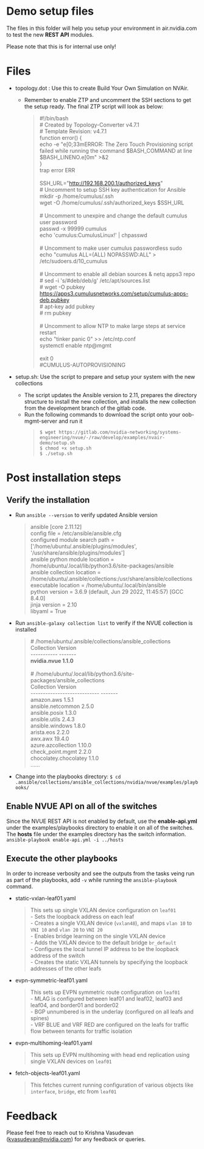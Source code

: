 # Demo setup files

The files in this folder will help you setup your environment in air.nvidia.com to test the new **REST API** modules.

Please note that this is for internal use only!

# Files

- topology.dot : Use this to create Build Your Own Simulation on NVAir.
	- Remember to enable ZTP and uncomment the SSH sections to get the setup ready. The final ZTP script will look as below:
		> #!/bin/bash <br>
		\# Created by Topology-Converter v4.7.1 <br>
		\#    Template Revision: v4.7.1 <br>
		function error() { <br>
  		echo -e "e[0;33mERROR: The Zero Touch Provisioning script failed while running the command $BASH_COMMAND at line $BASH_LINENO.e[0m" >&2 <br>
		} <br>
		trap error ERR <br><br>
		SSH_URL="http://192.168.200.1/authorized_keys" <br>
		\# Uncomment to setup SSH key authentication for Ansible <br>
		mkdir -p /home/cumulus/.ssh <br>
		wget -O /home/cumulus/.ssh/authorized_keys $SSH_URL <br><br>
		\# Uncomment to unexpire and change the default cumulus user password <br>
		passwd -x 99999 cumulus <br>
		echo 'cumulus:CumulusLinux!' | chpasswd <br><br>
		\# Uncomment to make user cumulus passwordless sudo <br>
		echo "cumulus ALL=(ALL) NOPASSWD:ALL" > /etc/sudoers.d/10_cumulus <br><br>
		\# Uncomment to enable all debian sources & netq apps3 repo <br>
		\# sed -i 's/#deb/deb/g' /etc/apt/sources.list <br>
		\# wget -O pubkey https://apps3.cumulusnetworks.com/setup/cumulus-apps-deb.pubkey <br>
		\# apt-key add pubkey <br>
		\# rm pubkey <br><br>
		\# Uncomment to allow NTP to make large steps at service restart<br>
		echo "tinker panic 0" >> /etc/ntp.conf <br>
		systemctl enable ntp@mgmt <br><br>
		exit 0 <br>
		\#CUMULUS-AUTOPROVISIONING

- setup.sh: Use the script to prepare and setup your system with the new collections
	- The script updates the Ansible version to 2.11, prepares the directory structure to install the new collection, and installs the new collection from the development branch of the gitlab code.
	- Run the following commands to download the script onto your oob-mgmt-server and run it
		>`$ wget https://gitlab.com/nvidia-networking/systems-engineering/nvue/-/raw/develop/examples/nvair-demo/setup.sh` <br>
		`$ chmod +x setup.sh` <br>
		`$ ./setup.sh`

# Post installation steps

## Verify the installation

 - Run `ansible --version` to verify updated Ansible version
	 > ansible [core 2.11.12] <br>
  config file = /etc/ansible/ansible.cfg<br>
  configured module search path = ['/home/ubuntu/.ansible/plugins/modules', '/usr/share/ansible/plugins/modules'] <br>
  ansible python module location = /home/ubuntu/.local/lib/python3.6/site-packages/ansible <br>
  ansible collection location = /home/ubuntu/.ansible/collections:/usr/share/ansible/collections <br>
  executable location = /home/ubuntu/.local/bin/ansible <br>
  python version = 3.6.9 (default, Jun 29 2022, 11:45:57) [GCC 8.4.0] <br>
  jinja version = 2.10 <br>
  libyaml = True <br>
  - Run `ansible-galaxy collection list` to verify if the NVUE collection is installed
	  > \# /home/ubuntu/.ansible/collections/ansible_collections <br>
Collection  Version <br>
\----------- ------- <br>
**nvidia.nvue 1.1.0** <br>
\
\# /home/ubuntu/.local/lib/python3.6/site-packages/ansible_collections <br>
Collection                    Version <br>
\---------------------------- ------- <br>
amazon.aws                    1.5.1 <br>
ansible.netcommon             2.5.0 <br>
ansible.posix                 1.3.0 <br>
ansible.utils                 2.4.3 <br>
ansible.windows               1.8.0 <br>
arista.eos                    2.2.0 <br>
awx.awx                       19.4.0 <br>
azure.azcollection            1.10.0 <br>
check_point.mgmt              2.2.0 <br>
chocolatey.chocolatey         1.1.0 <br>
......

 - Change into the playbooks directory:
 `$ cd .ansible/collections/ansible_collections/nvidia/nvue/examples/playbooks/`

## Enable NVUE API on all of the switches

Since the NVUE REST API is not enabled by default, use the **enable-api.yml** under the examples/playbooks directory to enable it on all of the switches. The **hosts** file under the examples directory has the switch information. <br>
`ansible-playbook enable-api.yml -i ../hosts`

## Execute the other playbooks
In order to increase verbosity and see the outputs from the tasks veing run as part of the playbooks, add `-v` while running the `ansible-playbook` command.
- static-vxlan-leaf01.yaml
	> This sets up single VXLAN device configuration on `leaf01` <br>
		-   Sets the loopback address on each leaf <br>
		-   Creates a single VXLAN device (`vxlan48`), and maps `vlan 10` to `VNI 10` and `vlan 20` to `VNI 20` <br>
		-   Enables bridge learning on the single VXLAN device <br>
		-   Adds the VXLAN device to the default bridge `br_default` <br>
		-   Configures the local tunnel IP address to be the loopback address of the switch <br>
		-   Creates the static VXLAN tunnels by specifying the loopback addresses of the other leafs
- evpn-symmetric-leaf01.yaml
	> This sets up EVPN symmetric route configuration on `leaf01` <br>
		-  MLAG is configured between leaf01 and leaf02, leaf03 and leaf04, and border01 and border02 <br>
		-   BGP unnumbered is in the underlay (configured on all leafs and spines) <br>
		-   VRF BLUE and VRF RED are configured on the leafs for traffic flow between tenants for traffic isolation <br>
- evpn-multihoming-leaf01.yaml 
	> This sets up EVPN multihoming with head end replication using single VXLAN devices on `leaf01`
- fetch-objects-leaf01.yaml
	> This fetches current running configuration of various objects like `interface`, `bridge`, etc from `leaf01`


# Feedback
Please feel free to reach out to Krishna Vasudevan (kvasudevan@nvidia.com) for any feedback or queries.
